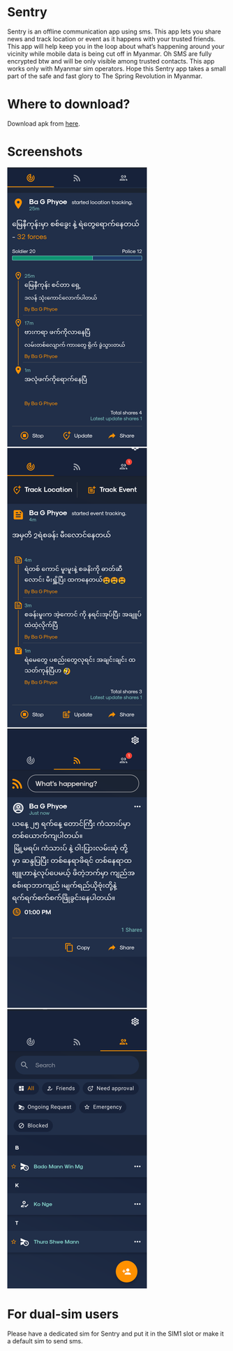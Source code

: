 # Sentry 

Sentry is an offline communication app using sms. This app lets you share news and track location or event as it happens with your trusted friends.
This app will help keep you in the loop about what’s happening around your vicinity while mobile data is being cut off in Myanmar. Oh SMS are fully encrypted btw and will be only visible among trusted contacts. This app works only with Myanmar sim operators. Hope this Sentry app takes a small part of the safe and fast glory to The Spring Revolution in Myanmar.

# Where to download?
Download apk from [here](shorturl.at/wAOV1).

# Screenshots

![alt text](https://github.com/spring-revo/sentry-files/blob/master/location-resized.png?raw=true)
![alt text](https://github.com/spring-revo/sentry-files/blob/master/event-resized.png?raw=true)
![alt text](https://github.com/spring-revo/sentry-files/blob/master/feeds-resized.png?raw=true)
![alt text](https://github.com/spring-revo/sentry-files/blob/master/friend-resized2.png?raw=true)


# For dual-sim users

Please have a dedicated sim for Sentry and put it in the SIM1 slot or make it a default sim to send sms. 
